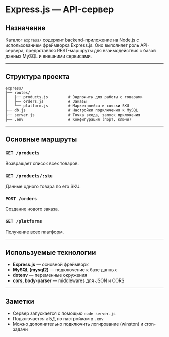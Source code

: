 
# Express.js — API-сервер

## Назначение

Каталог `express/` содержит backend-приложение на Node.js с использованием фреймворка Express.js. Оно выполняет роль API-сервера, предоставляя REST-маршруты для взаимодействия с базой данных MySQL и внешними сервисами.

---

## Структура проекта

```
express/
├── routes/
│   ├── products.js         # Эндпоинты для работы с товарами
│   ├── orders.js           # Заказы
│   └── platform.js         # Маркетплейсы и связки SKU
├── db.js                   # Настройки подключения к MySQL
├── server.js               # Точка входа, запуск приложения
├── .env                    # Конфигурация (порт, ключи)
```

---

## Основные маршруты

### `GET /products`
Возвращает список всех товаров.

### `GET /products/:sku`
Данные одного товара по его SKU.

### `POST /orders`
Создание нового заказа.

### `GET /platforms`
Получение всех платформ.

---

## Используемые технологии

- **Express.js** — основной фреймворк
- **MySQL (mysql2)** — подключение к базе данных
- **dotenv** — переменные окружения
- **cors, body-parser** — middlewares для JSON и CORS

---

## Заметки

- Сервер запускается с помощью `node server.js`
- Подключается к БД по настройкам в `.env`
- Можно дополнительно подключить логирование (winston) и cron-задачи
